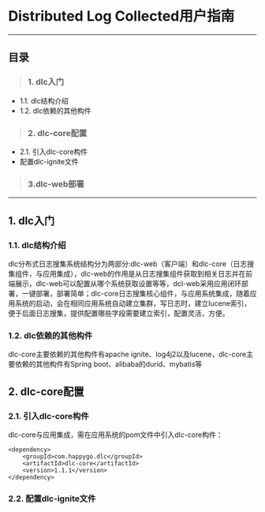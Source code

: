 # Distributed Log Collected用户指南

***
## 目录
> ### 1. dlc入门
* 1.1. dlc结构介绍
* 1.2. dlc依赖的其他构件
> ### 2. dlc-core配置
* 2.1. 引入dlc-core构件
* 配置dlc-ignite文件
> ### 3.dlc-web部署

***
## 1. dlc入门
### 1.1. dlc结构介绍
dlc分布式日志搜集系统结构分为两部分:dlc-web（客户端）和dlc-core（日志搜集组件，与应用集成），dlc-web的作用是从日志搜集组件获取到相关日志并在前端展示，dlc-web可以配置从哪个系统获取设置等等，dcl-web采用应用闭环部署，一键部署，部署简单；dlc-core日志搜集核心组件，与应用系统集成，随着应用系统的启动，会在相同应用系统自动建立集群，写日志时，建立lucene索引，便于后面日志搜集，提供配置哪些字段需要建立索引，配置灵活，方便。

### 1.2. dlc依赖的其他构件
dlc-core主要依赖的其他构件有apache ignite、log4j2以及lucene，dlc-core主要依赖的其他构件有Spring boot、alibaba的durid、mybatis等

## 2. dlc-core配置
### 2.1. 引入dlc-core构件
dlc-core与应用集成，需在应用系统的pom文件中引入dlc-core构件：
```
<dependency>
	<groupId>com.happygo.dlc</groupId>
	<artifactId>dlc-core</artifactId>
	<version>1.1.1</version>
</dependency>
```
### 2.2. 配置dlc-ignite文件